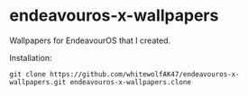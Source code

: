 # endeavouros-x-wallpapers
Wallpapers for EndeavourOS that I created.

Installation: 
```
git clone https://github.com/whitewolfAK47/endeavouros-x-wallpapers.git endeavouros-x-wallpapers.clone
```
